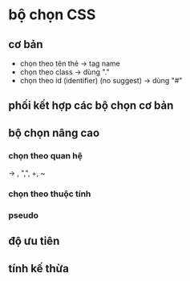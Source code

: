 # bộ chọn CSS

## cơ bản
- chọn theo tên thẻ -> tag name
- chọn theo class -> dùng "."
- chọn theo id (identifier) (no suggest) -> dùng "#"

## phối kết hợp các bộ chọn cơ bản

## bộ chọn nâng cao

### chọn theo quan hệ
-> , ",", +, ~

### chọn theo thuộc tính

### pseudo

## độ ưu tiên

## tính kế thừa